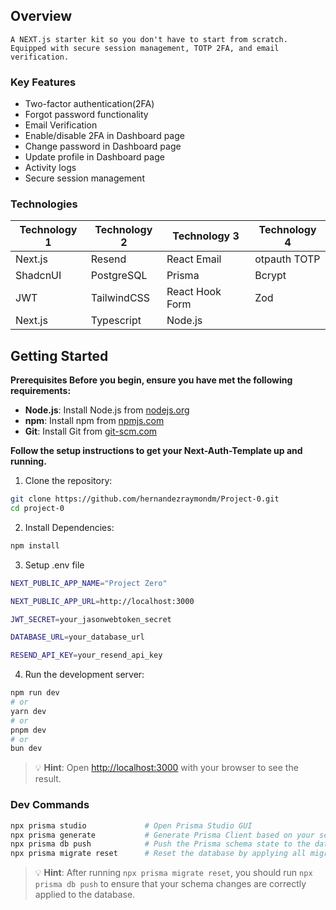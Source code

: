 ## Overview

`A NEXT.js starter kit so you don't have to start from scratch. Equipped with secure session management, TOTP 2FA, and email verification.`

### Key Features

- Two-factor authentication(2FA)
- Forgot password functionality
- Email Verification
- Enable/disable 2FA in Dashboard page
- Change password in Dashboard page
- Update profile in Dashboard page
- Activity logs
- Secure session management

### Technologies

| Technology 1 | Technology 2 | Technology 3    | Technology 4 |
| ------------ | ------------ | --------------- | ------------ |
| Next.js      | Resend       | React Email     | otpauth TOTP |
| ShadcnUI     | PostgreSQL   | Prisma          | Bcrypt       |
| JWT          | TailwindCSS  | React Hook Form | Zod          |
| Next.js      | Typescript   | Node.js         |              |

## Getting Started

**Prerequisites Before you begin, ensure you have met the following requirements:**

- **Node.js**: Install Node.js from [nodejs.org](https://nodejs.org/)
- **npm**: Install npm from [npmjs.com](https://www.npmjs.com/)
- **Git**: Install Git from [git-scm.com](https://git-scm.com/)

**Follow the setup instructions to get your Next-Auth-Template up and running.**

1. Clone the repository:

```bash
git clone https://github.com/hernandezraymondm/Project-0.git
cd project-0
```

2. Install Dependencies:

```bash
npm install
```

3. Setup .env file

```bash
NEXT_PUBLIC_APP_NAME="Project Zero"

NEXT_PUBLIC_APP_URL=http://localhost:3000

JWT_SECRET=your_jasonwebtoken_secret

DATABASE_URL=your_database_url

RESEND_API_KEY=your_resend_api_key
```

4. Run the development server:

```bash
npm run dev
# or
yarn dev
# or
pnpm dev
# or
bun dev
```

> 💡 **Hint**: Open [http://localhost:3000](http://localhost:3000) with your browser
> to see the result.

### Dev Commands

```bash
npx prisma studio             # Open Prisma Studio GUI
npx prisma generate           # Generate Prisma Client based on your schema
npx prisma db push            # Push the Prisma schema state to the database
npx prisma migrate reset      # Reset the database by applying all migrations from scratch
```

> 💡 **Hint**: After running `npx prisma migrate reset`, you should run
> `npx prisma db push` to ensure that your schema changes are correctly
> applied to the database.
